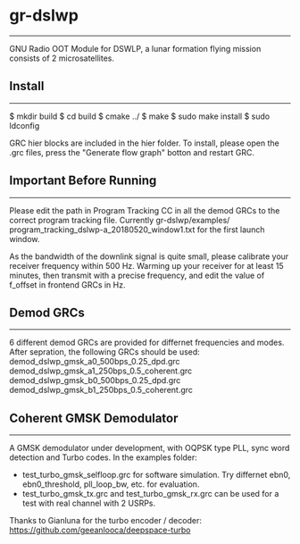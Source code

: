 # gr-dslwp
---------------------------------------
GNU Radio OOT Module for DSWLP, a lunar formation flying mission consists of 2 microsatellites.


## Install
---------------------------------------
$ mkdir build 
$ cd build 
$ cmake ../ 
$ make 
$ sudo make install 
$ sudo ldconfig 

GRC hier blocks are included in the hier folder. To install, please open the .grc files, press the "Generate flow graph" botton and restart GRC.

## Important Before Running
---------------------------------------
Please edit the path in Program Tracking CC in all the demod GRCs to the correct program tracking file. Currently gr-dslwp/examples/ 
program_tracking_dslwp-a_20180520_window1.txt for the first launch window.

As the bandwidth of the downlink signal is quite small, please calibrate your receiver frequency within 500 Hz. Warming up your receiver for at least 15 minutes, then transmit with a precise frequency, and edit the value of f_offset in frontend GRCs in Hz.

## Demod GRCs
---------------------------------------
6 different demod GRCs are provided for differnet frequencies and modes.
After sepration, the following GRCs should be used:
demod_dslwp_gmsk_a0_500bps_0.25_dpd.grc 
demod_dslwp_gmsk_a1_250bps_0.5_coherent.grc 
demod_dslwp_gmsk_b0_500bps_0.25_dpd.grc 
demod_dslwp_gmsk_b1_250bps_0.5_coherent.grc 

## Coherent GMSK Demodulator
---------------------------------------
A GMSK demodulator under development, with OQPSK type PLL, sync word detection and Turbo codes.
In the examples folder:
- test_turbo_gmsk_selfloop.grc for software simulation. Try differnet ebn0, ebn0_threshold, pll_loop_bw, etc. for evaluation. 
- test_turbo_gmsk_tx.grc and test_turbo_gmsk_rx.grc can be used for a test with real channel with 2 USRPs.



Thanks to Gianluna for the turbo encoder / decoder: https://github.com/geeanlooca/deepspace-turbo
